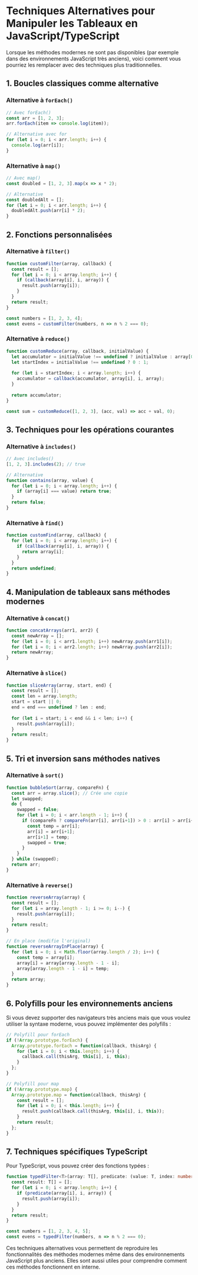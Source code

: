 # Techniques Alternatives pour Manipuler les Tableaux en JavaScript/TypeScript

Lorsque les méthodes modernes ne sont pas disponibles (par exemple dans des environnements JavaScript très anciens), voici comment vous pourriez les remplacer avec des techniques plus traditionnelles.

## 1. Boucles classiques comme alternative

### Alternative à `forEach()`
```javascript
// Avec forEach()
const arr = [1, 2, 3];
arr.forEach(item => console.log(item));

// Alternative avec for
for (let i = 0; i < arr.length; i++) {
  console.log(arr[i]);
}
```

### Alternative à `map()`
```javascript
// Avec map()
const doubled = [1, 2, 3].map(x => x * 2);

// Alternative
const doubledAlt = [];
for (let i = 0; i < arr.length; i++) {
  doubledAlt.push(arr[i] * 2);
}
```

## 2. Fonctions personnalisées

### Alternative à `filter()`
```javascript
function customFilter(array, callback) {
  const result = [];
  for (let i = 0; i < array.length; i++) {
    if (callback(array[i], i, array)) {
      result.push(array[i]);
    }
  }
  return result;
}

const numbers = [1, 2, 3, 4];
const evens = customFilter(numbers, n => n % 2 === 0);
```

### Alternative à `reduce()`
```javascript
function customReduce(array, callback, initialValue) {
  let accumulator = initialValue !== undefined ? initialValue : array[0];
  let startIndex = initialValue !== undefined ? 0 : 1;
  
  for (let i = startIndex; i < array.length; i++) {
    accumulator = callback(accumulator, array[i], i, array);
  }
  
  return accumulator;
}

const sum = customReduce([1, 2, 3], (acc, val) => acc + val, 0);
```

## 3. Techniques pour les opérations courantes

### Alternative à `includes()`
```javascript
// Avec includes()
[1, 2, 3].includes(2); // true

// Alternative
function contains(array, value) {
  for (let i = 0; i < array.length; i++) {
    if (array[i] === value) return true;
  }
  return false;
}
```

### Alternative à `find()`
```javascript
function customFind(array, callback) {
  for (let i = 0; i < array.length; i++) {
    if (callback(array[i], i, array)) {
      return array[i];
    }
  }
  return undefined;
}
```

## 4. Manipulation de tableaux sans méthodes modernes

### Alternative à `concat()`
```javascript
function concatArrays(arr1, arr2) {
  const newArray = [];
  for (let i = 0; i < arr1.length; i++) newArray.push(arr1[i]);
  for (let i = 0; i < arr2.length; i++) newArray.push(arr2[i]);
  return newArray;
}
```

### Alternative à `slice()`
```javascript
function sliceArray(array, start, end) {
  const result = [];
  const len = array.length;
  start = start || 0;
  end = end === undefined ? len : end;
  
  for (let i = start; i < end && i < len; i++) {
    result.push(array[i]);
  }
  return result;
}
```

## 5. Tri et inversion sans méthodes natives

### Alternative à `sort()`
```javascript
function bubbleSort(array, compareFn) {
  const arr = array.slice(); // Crée une copie
  let swapped;
  do {
    swapped = false;
    for (let i = 0; i < arr.length - 1; i++) {
      if (compareFn ? compareFn(arr[i], arr[i+1]) > 0 : arr[i] > arr[i+1]) {
        const temp = arr[i];
        arr[i] = arr[i+1];
        arr[i+1] = temp;
        swapped = true;
      }
    }
  } while (swapped);
  return arr;
}
```

### Alternative à `reverse()`
```javascript
function reverseArray(array) {
  const result = [];
  for (let i = array.length - 1; i >= 0; i--) {
    result.push(array[i]);
  }
  return result;
}

// En place (modifie l'original)
function reverseArrayInPlace(array) {
  for (let i = 0; i < Math.floor(array.length / 2); i++) {
    const temp = array[i];
    array[i] = array[array.length - 1 - i];
    array[array.length - 1 - i] = temp;
  }
  return array;
}
```

## 6. Polyfills pour les environnements anciens

Si vous devez supporter des navigateurs très anciens mais que vous voulez utiliser la syntaxe moderne, vous pouvez implémenter des polyfills :

```javascript
// Polyfill pour forEach
if (!Array.prototype.forEach) {
  Array.prototype.forEach = function(callback, thisArg) {
    for (let i = 0; i < this.length; i++) {
      callback.call(thisArg, this[i], i, this);
    }
  };
}

// Polyfill pour map
if (!Array.prototype.map) {
  Array.prototype.map = function(callback, thisArg) {
    const result = [];
    for (let i = 0; i < this.length; i++) {
      result.push(callback.call(thisArg, this[i], i, this));
    }
    return result;
  };
}
```

## 7. Techniques spécifiques TypeScript

Pour TypeScript, vous pouvez créer des fonctions typées :

```typescript
function typedFilter<T>(array: T[], predicate: (value: T, index: number, array: T[]) => boolean): T[] {
  const result: T[] = [];
  for (let i = 0; i < array.length; i++) {
    if (predicate(array[i], i, array)) {
      result.push(array[i]);
    }
  }
  return result;
}

const numbers = [1, 2, 3, 4, 5];
const evens = typedFilter(numbers, n => n % 2 === 0);
```

Ces techniques alternatives vous permettent de reproduire les fonctionnalités des méthodes modernes même dans des environnements JavaScript plus anciens. 
Elles sont aussi utiles pour comprendre comment ces méthodes fonctionnent en interne.

